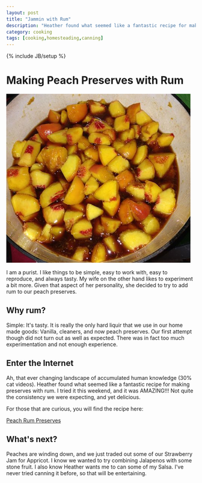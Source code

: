 ```yaml
---
layout: post
title: "Jammin with Rum"
description: "Heather found what seemed like a fantastic recipe for making preserves with rum.  I tried it this weekend, and it was AMAZING!!!"
category: cooking
tags: [cooking,homesteading,canning]
---
```

{% include JB/setup %}

# Making Peach Preserves with Rum

![peach rum preserves](/assets/images/peach_rum.jpg)

I am a purist.  I like things to be simple, easy to work with, easy to reproduce, and always tasty.  My wife on the other hand likes to experiment a bit more.  Given that aspect of her personality, she decided to try to add rum to our peach preserves.

## Why rum?

Simple: It's tasty.  It is really the only hard liquir that we use in our home made goods: Vanilla, cleaners, and now peach preserves.  Our first attempt though did not turn out as well as expected.  There was in fact too much experimentation and not enough experience.

## Enter the Internet

Ah, that ever changing landscape of accumulated human knowledge (30% cat videos).  Heather found what seemed like a fantastic recipe for making preserves with rum.  I tried it this weekend, and it was AMAZING!!!  Not quite the consistency we were expecting, and yet delicious.

For those that are curious, you will find the recipe here:

[Peach Rum Preserves](http://www.food.com/recipe/peach-rum-preserves-t-r-l-166826)

## What's next?

Peaches are winding down, and we just traded out some of our Strawberry Jam for Appricot.  I know we wanted to try combining Jalapenos with some stone fruit.  I also know Heather wants me to can some of my Salsa.  I've never tried canning it before, so that will be entertaining.
